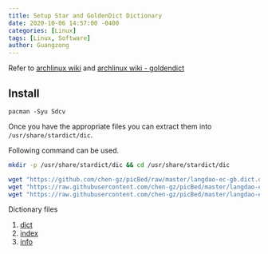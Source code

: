 ```yaml
---
title: Setup Star and GoldenDict Dictionary
date: 2020-10-06 14:57:00 -0400
categories: [Linux]
tags: [Linux, Software]
author: Guangzong
---
```


Refer to [archlinux wiki](https://wiki.archlinux.org/index.php/Sdcv) and [archlinux wiki - goldendict](https://wiki.archlinux.org/title/GoldenDict)

## Install

```
pacman -Syu Sdcv
```

Once you have the appropriate files you can extract them into `/usr/share/stardict/dic`.

Following command can be used.

```sh 
mkdir -p /usr/share/stardict/dic && cd /usr/share/stardict/dic

wget "https://github.com/chen-gz/picBed/raw/master/langdao-ec-gb.dict.dz" &&
wget "https://raw.githubusercontent.com/chen-gz/picBed/master/langdao-ec-gb.idx" &&
wget "https://raw.githubusercontent.com/chen-gz/picBed/master/langdao-ec-gb.ifo" 
```

Dictionary files

1. [dict](https://github.com/chen-gz/picBed/raw/master/langdao-ec-gb.dict.dz)
2. [index](https://github.com/chen-gz/picBed/blob/master/langdao-ec-gb.idx)
2. [info](https://raw.githubusercontent.com/chen-gz/picBed/master/langdao-ec-gb.ifo)


